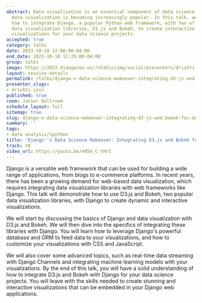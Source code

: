 ```yaml
---
abstract: Data visualization is an essential component of data science, and web-based
  data visualization is becoming increasingly popular. In this talk, we will explore
  how to integrate Django, a popular Python web framework, with two of the most popular
  data visualization libraries, D3.js and Bokeh, to create interactive and dynamic
  visualizations for your data science projects.
accepted: true
category: talks
date: 2023-10-18 12:00:00-04:00
end_date: 2023-10-18 12:25:00-04:00
group: talks
image: https://2023.djangocon.us//static/img/social/presenters/drishti-jain.png
layout: session-details
permalink: /talks/django-s-data-science-makeover-integrating-d3-js-and-bokeh-for-data-visualization/
presenter_slugs:
- drishti-jain
published: true
room: Junior Ballroom
schedule_layout: full
sitemap: true
slug: django-s-data-science-makeover-integrating-d3-js-and-bokeh-for-data-visualization
summary: ''
tags:
- data analysis/ipython
title: 'Django''s Data Science Makeover: Integrating D3.js and Bokeh for Data Visualization'
track: t0
video_url: https://youtu.be/e05m_C-tHrI
---
```


Django is a versatile web framework that can be used for building a wide range of applications, from blogs to e-commerce platforms. In recent years, there has been a growing demand for web-based data visualization, which requires integrating data visualization libraries with web frameworks like Django. This talk will demonstrate how to use D3.js and Bokeh, two popular data visualization libraries, with Django to create dynamic and interactive visualizations.

We will start by discussing the basics of Django and data visualization with D3.js and Bokeh. We will then dive into the specifics of integrating these libraries with Django. You will learn how to leverage Django's powerful database and ORM to feed data to your visualizations, and how to customize your visualizations with CSS and JavaScript.

We will also cover some advanced topics, such as real-time data streaming with Django Channels and integrating machine learning models with your visualizations. By the end of this talk, you will have a solid understanding of how to integrate D3.js and Bokeh with Django for your data science projects. You will leave with the skills needed to create stunning and interactive visualizations that can be embedded in your Django web applications.
